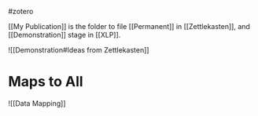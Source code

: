 #zotero 

[[My Publication]] is the folder to file [[Permanent]] in [[Zettlekasten]], and [[Demonstration]] stage in [[XLP]].

![[Demonstration#Ideas from Zettlekasten]]

# Maps to All

![[Data Mapping]]